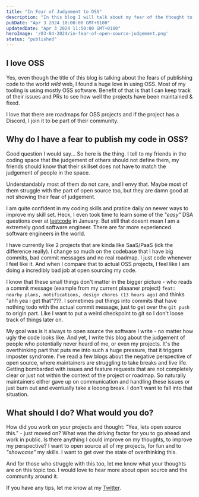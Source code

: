 ```yaml
---
title: "In Fear of Judgement to OSS"
description: "In this blog I will talk about my fear of the thought to open source my projects"
pubDate: "Apr 3 2024 10:00:00 GMT+0100"
updatedDate: "Apr 3 2024 11:50:00 GMT+0100"
heroImage: '/03-04-2024/in-fear-of-open-source-judgement.png'
status: "published"
---
```


## I love OSS

Yes, even though the title of this blog is talking about the fears of publishing code to the world _wild_ web, I found a huge love in using OSS. Most of my tooling is using mostly OSS software. Benefit of that is that I can keep track of their issues and PRs to see how well the projects have been maintained & fixed.

I love that there are roadmaps for OSS projects and if the project has a Discord, I join it to be part of their community.

## Why do I have a fear to publish my code in OSS?

Good question I would say... So here is the thing. I tell to my friends in the coding space that the judgement of others should not define them, my friends should know that their skillset does not have to match the judgement of people in the space.

Understandably most of them do not care, and I envy that. Maybe most of them struggle with the part of open source too, but they are damn good at not showing their fear of judgement.

I am quite confident in my coding skills and pratice daily on newer ways to improve my skill set. Heck, I even took time to learn some of the _"easy"_ DSA questions over at [leetcode](https://leetcode.com/OetziOfficial) in January. But still that doesnt mean I am a extremely good software engineer. There are far more experienced software engineers in the world.

I have currently like 2 projects that are kinda like SaaS/PaaS (idk the difference really). I change so much on the codebase that I have big commits, bad commit messages and no real roadmap. I just code whenever I feel like it. And when I compare that to actual OSS projects, I feel like I am doing a incredibly bad job at open sourcing my code.

I know that these small things don't matter in the bigger picture - who reads a commit message (example from my current plaaaner project) `feat: nearby plans, notifications, design chores (13 hours ago)` and thinks "ahh yea i get that"???. I sometimes put things into commits that have nothing todo with the actual commit message, just to get over the `git push` to origin part. Like I want to put a weird checkpoint to git so I don't loose track of things later on.

My goal was is it always to open source the software I write - no matter how ugly the code looks like. And yet, I write this blog about the judgement of people who potentially never heard of me, or even my projects. It's the overthinking part that puts me into such a huge pressure, that it triggers imposter syndrome. I've read a few blogs about the negative perspective of open source, where maintainers are struggling to take breaks and live life. Getting bombarded with issues and feature requests that are not completely clear or just not within the context of the project or roadmap. So naturally maintainers either gave up on communication and handling these issues or just burn out and eventually take a looong break. I don't want to fall into that situation.

## What should I do? What would you do?

How did you work on your projects and thought: "Yea, lets open source this." - just moved on? What was the driving factor for you to go ahead and work in public. Is there anything I could improve on my thoughts, to improve my perspective? I want to open source all of my projects, for fun and to _"showcase"_ my skills. I want to get over the state of overthinking this.

And for those who struggle with this too, let me know what your thoughts are on this topic too. I would love to hear more about open source and the community around it.

If you have any tips, let me know at my [Twitter](https://twitter.com/oezguerisbert).
